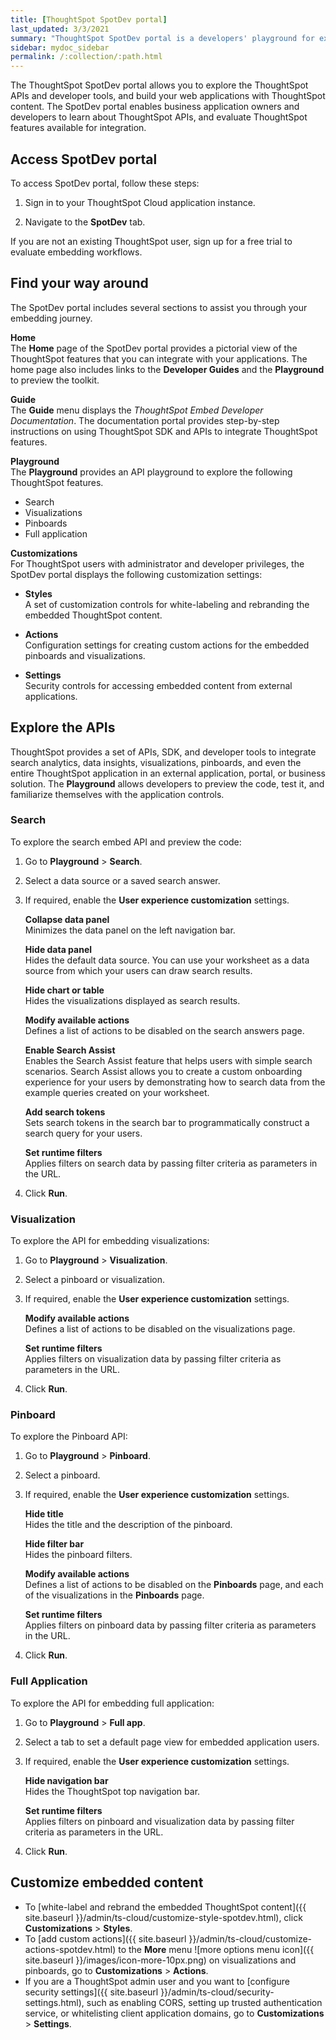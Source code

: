 ```yaml
---
title: [ThoughtSpot SpotDev portal]
last_updated: 3/3/2021
summary: "ThoughtSpot SpotDev portal is a developers' playground for exploring APIs, building sample content, and viewing developer documentation."
sidebar: mydoc_sidebar
permalink: /:collection/:path.html
---
```

The ThoughtSpot SpotDev portal allows you to explore the ThoughtSpot APIs and developer tools, and build your web applications with ThoughtSpot content.
The SpotDev portal enables business application owners and developers to learn about ThoughtSpot APIs, and evaluate ThoughtSpot features available for integration.

## Access SpotDev portal

To access SpotDev portal, follow these steps:

1.  Sign in to your ThoughtSpot Cloud application instance.

2.  Navigate to the **SpotDev** tab.

If you are not an existing ThoughtSpot user, sign up for a free trial to evaluate embedding workflows.

## Find your way around

The SpotDev portal includes several sections to assist you through your embedding journey.

**Home**    
The **Home** page of the SpotDev portal provides a pictorial view of the ThoughtSpot features that you can integrate with your applications.
The home page also includes links to the **Developer Guides** and the **Playground** to preview the toolkit.

**Guide**  
The **Guide** menu displays the *ThoughtSpot Embed Developer Documentation*. The documentation portal provides step-by-step instructions on using ThoughtSpot SDK and APIs to integrate ThoughtSpot features.

**Playground**  
The **Playground** provides an API playground to explore the following ThoughtSpot features.

-   Search
-   Visualizations
-   Pinboards
-   Full application

**Customizations**  
For ThoughtSpot users with administrator and developer privileges, the SpotDev portal displays the following customization settings:

-   **Styles**  
    A set of customization controls for white-labeling and rebranding the embedded ThoughtSpot content.

-   **Actions**  
    Configuration settings for creating custom actions for the embedded pinboards and visualizations.

-   **Settings**  
    Security controls for accessing embedded content from external applications.

## Explore the APIs

ThoughtSpot provides a set of APIs, SDK, and developer tools to integrate search analytics, data insights, visualizations, pinboards, and even the entire ThoughtSpot application in an external application, portal, or business solution.
The **Playground** allows developers to preview the code, test it, and familiarize themselves with the application controls.

### Search

To explore the search embed API and preview the code:

1.  Go to **Playground** &gt; **Search**.

2.  Select a data source or a saved search answer.

3.  If required, enable the **User experience customization** settings.

    **Collapse data panel**  
    Minimizes the data panel on the left navigation bar.

    **Hide data panel**  
    Hides the default data source. You can use your worksheet as a data source from which your users can draw search results.

    **Hide chart or table**  
    Hides the visualizations displayed as search results.

    **Modify available actions**  
    Defines a list of actions to be disabled on the search answers page.

    **Enable Search Assist**  
    Enables the Search Assist feature that helps users with simple search scenarios. Search Assist allows you to create a custom onboarding experience for your users by demonstrating how to search data from the example queries created on your worksheet.

    **Add search tokens**  
    Sets search tokens in the search bar to programmatically construct a search query for your users.

    **Set runtime filters**  
    Applies filters on search data by passing filter criteria as parameters in the URL.

4.  Click **Run**.

### Visualization

To explore the API for embedding visualizations:

1.  Go to **Playground** > **Visualization**.

2.  Select a pinboard or visualization.

3.  If required, enable the **User experience customization** settings.

    **Modify available actions**  
    Defines a list of actions to be disabled on the visualizations page.

    **Set runtime filters**  
    Applies filters on visualization data by passing filter criteria as parameters in the URL.

4.  Click **Run**.

### Pinboard

To explore the Pinboard API:

1.  Go to **Playground** &gt; **Pinboard**.

2.  Select a pinboard.

3.  If required, enable the **User experience customization** settings.

    **Hide title**  
    Hides the title and the description of the pinboard.

    **Hide filter bar**  
    Hides the pinboard filters.

    **Modify available actions**  
    Defines a list of actions to be disabled on the **Pinboards** page, and each of the visualizations in the **Pinboards** page.

    **Set runtime filters**  
    Applies filters on pinboard data by passing filter criteria as parameters in the URL.

4.  Click **Run**.

### Full Application

To explore the API for embedding full application:

1.  Go to **Playground** > **Full app**.

2.  Select a tab to set a default page view for embedded application users.

3.  If required, enable the **User experience customization** settings.

    **Hide navigation bar**  
    Hides the ThoughtSpot top navigation bar.

    **Set runtime filters**  
    Applies filters on pinboard and visualization data by passing filter criteria as parameters in the URL.

4.  Click **Run**.

## Customize embedded content

-   To [white-label and rebrand the embedded ThoughtSpot content]({{ site.baseurl }}/admin/ts-cloud/customize-style-spotdev.html), click **Customizations** > **Styles**.
-   To [add custom actions]({{ site.baseurl }}/admin/ts-cloud/customize-actions-spotdev.html) to the **More** menu ![more options menu icon]({{ site.baseurl }}/images/icon-more-10px.png) on visualizations and pinboards, go to **Customizations** > **Actions**.
-   If you are a ThoughtSpot admin user and you want to [configure security settings]({{ site.baseurl }}/admin/ts-cloud/security-settings.html), such as enabling CORS, setting up trusted authentication service, or whitelisting client application domains, go to **Customizations** > **Settings**.
